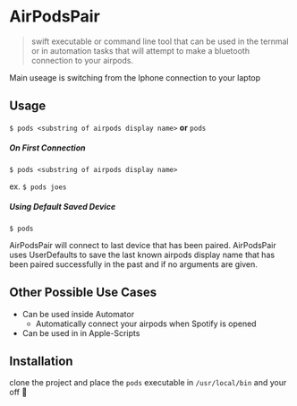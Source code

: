 # AirPodsPair
> swift executable or command line tool that can be used in the ternmal or in automation tasks that will attempt to make a bluetooth connection to your airpods.

Main useage is switching from the Iphone connection to your laptop

## Usage
``$ pods <substring of airpods display name>`` **or** `pods`
##### On First Connection
`$ pods <substring of airpods display name>`

ex. `$ pods joes`
##### Using Default Saved Device
`$ pods`

AirPodsPair will connect to last device that has been paired. AirPodsPair uses UserDefaults to save the last known airpods display name that has been paired successfully in the past and if no arguments are given.

## Other Possible Use Cases
* Can be used inside Automator
    * Automatically connect your airpods when Spotify is opened 
* Can be used in in Apple-Scripts

## Installation 

clone the project and place the `pods` executable in `/usr/local/bin` and your off 🚀

